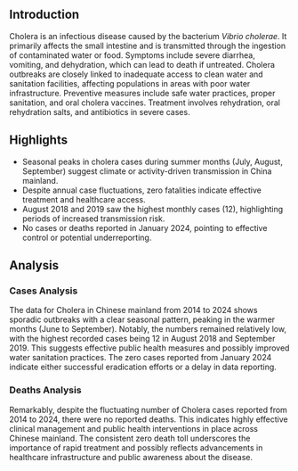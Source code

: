 ## Introduction

Cholera is an infectious disease caused by the bacterium *Vibrio cholerae*. It primarily affects the small intestine and is transmitted through the ingestion of contaminated water or food. Symptoms include severe diarrhea, vomiting, and dehydration, which can lead to death if untreated. Cholera outbreaks are closely linked to inadequate access to clean water and sanitation facilities, affecting populations in areas with poor water infrastructure. Preventive measures include safe water practices, proper sanitation, and oral cholera vaccines. Treatment involves rehydration, oral rehydration salts, and antibiotics in severe cases.

## Highlights

- Seasonal peaks in cholera cases during summer months (July, August, September) suggest climate or activity-driven transmission in China mainland.<br/>
- Despite annual case fluctuations, zero fatalities indicate effective treatment and healthcare access.<br/>
- August 2018 and 2019 saw the highest monthly cases (12), highlighting periods of increased transmission risk.<br/>
- No cases or deaths reported in January 2024, pointing to effective control or potential underreporting.<br/>

## Analysis

### Cases Analysis
The data for Cholera in Chinese mainland from 2014 to 2024 shows sporadic outbreaks with a clear seasonal pattern, peaking in the warmer months (June to September). Notably, the numbers remained relatively low, with the highest recorded cases being 12 in August 2018 and September 2019. This suggests effective public health measures and possibly improved water sanitation practices. The zero cases reported from January 2024 indicate either successful eradication efforts or a delay in data reporting.

### Deaths Analysis
Remarkably, despite the fluctuating number of Cholera cases reported from 2014 to 2024, there were no reported deaths. This indicates highly effective clinical management and public health interventions in place across Chinese mainland. The consistent zero death toll underscores the importance of rapid treatment and possibly reflects advancements in healthcare infrastructure and public awareness about the disease.
